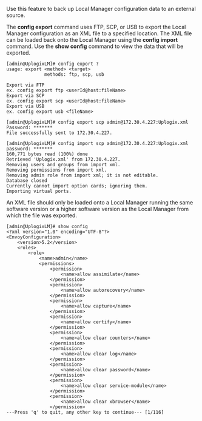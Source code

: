 <!-- 5.4 -->

Use this feature to back up Local Manager configuration data to an external source.

The **config export** command uses FTP, SCP, or USB to export the Local Manager configuration as an XML file to a specified location. The XML file can be loaded back onto the Local Manager using the **config import** command. Use the **show config** command to view the data that will be exported.

```
[admin@UplogixLM]# config export ?
usage: export <method> <target>
              methods: ftp, scp, usb

Export via FTP
ex. config export ftp <userId@host:fileName>
Export via SCP
ex. config export scp <userId@host:fileName>
Export via USB
ex. config export usb <fileName>

[admin@UplogixLM]# config export scp admin@172.30.4.227:Uplogix.xml
Password: *******
File successfully sent to 172.30.4.227.

[admin@UplogixLM]# config import scp admin@172.30.4.227:Uplogix.xml
password: *******
160,771 bytes read (100%) done
Retrieved 'Uplogix.xml' from 172.30.4.227.
Removing users and groups from import xml.
Removing permissions from import xml.
Removing admin role from import xml; it is not editable.
Database closed
Currently cannot import option cards; ignoring them.
Importing virtual ports.
```

An XML file should only be loaded onto a Local Manager running the same software version or a higher software version as the Local Manager from which the file was exported.

```
[admin@UplogixLM]# show config
<?xml version="1.0" encoding="UTF-8"?>
<EnvoyConfiguration>
    <version>5.2</version>
    <roles>
        <role>
            <name>admin</name>
            <permissions>
                <permission>
                    <name>allow assimilate</name>
                </permission>
                <permission>
                    <name>allow autorecovery</name>
                </permission>
                <permission>
                    <name>allow capture</name>
                </permission>
                <permission>
                    <name>allow certify</name>
                </permission>
                <permission>
                    <name>allow clear counters</name>
                </permission>
                <permission>
                    <name>allow clear log</name>
                </permission>
                <permission>
                    <name>allow clear password</name>
                </permission>
                <permission>
                    <name>allow clear service-module</name>
                </permission>
                <permission>
                    <name>allow clear xbrowser</name>
                </permission>
---Press 'q' to quit, any other key to continue--- [1/116]
```